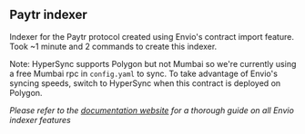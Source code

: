 ## Paytr indexer

Indexer for the Paytr protocol created using Envio's contract import feature.  Took ~1 minute and 2 commands to create this indexer.

Note: HyperSync supports Polygon but not Mumbai so we're currently using a free Mumbai rpc in `config.yaml` to sync.  To take advantage of Envio's syncing speeds, switch to HyperSync when this contract is deployed on Polygon.

*Please refer to the [documentation website](https://docs.envio.dev) for a thorough guide on all Envio indexer features*
